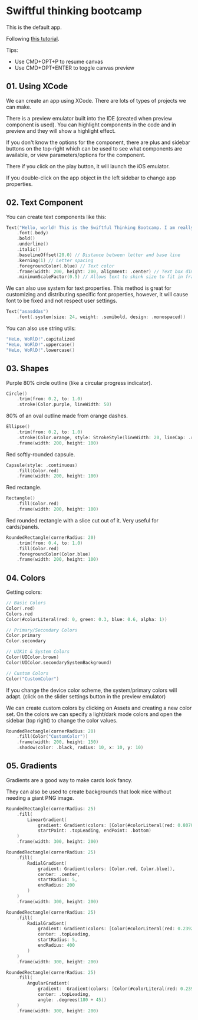 #  Swiftful thinking bootcamp

This is the default app.

Following [this tutorial](https://www.youtube.com/watch?v=N-ntKJdVNBs&list=PLwvDm4VfkdphqETTBf-DdjCoAvhai1QpO&index=2).

Tips:
* Use CMD+OPT+P to resume canvas
* Use CMD+OPT+ENTER to toggle canvas preview


## 01. Using XCode

We can create an app using XCode. There are lots of types of projects we can make.

There is a preview emulator built into the IDE (created when preview component is used). You can highlight components in the code and in preview and they will show a highlight effect.

If you don't know the options for the component, there are plus and sidebar buttons on the top-right which can be used to see what components are available, or view parameters/options for the component.

There if you click on the play button, it will launch the iOS emulator.

If you double-click on the app object in the left sidebar to change app properties.

## 02. Text Component

You can create text components like this:
```swift
Text("Hello, world! This is the Swiftful Thinking Bootcamp. I am really enjoying this course and learning a lot.")
    .font(.body)
    .bold()
    .underline()
    .italic()
    .baselineOffset(20.0) // Distance between letter and base line
    .kerning(1) // Letter spacing
    .foregroundColor(.blue) // Text color
    .frame(width: 200, height: 200, alignment: .center) // Text box dimensions with overflow elipses (...)
    .minimumScaleFactor(0.5) // Allows text to shink size to fit in frame - minimum size

```

We can also use system for text properties. This method is great for customizing and distributing specific font properties, however, it will cause font to be fixed and not respect user settings.
```swift
Text("asasddas")
    .font(.system(size: 24, weight: .semibold, design: .monospaced))
```

You can also use string utils:
```swift
"HeLo, WoRlD!".capitalized
"HeLo, WoRlD!".uppercase()
"HeLo, WoRlD!".lowercase()
```

## 03. Shapes

Purple 80% circle outline (like a circular progress indicator).
```swift
Circle()
    .trim(from: 0.2, to: 1.0)
    .stroke(Color.purple, lineWidth: 50)
```

80% of an oval outline made from orange dashes.
```swift
Ellipse()
    .trim(from: 0.2, to: 1.0)
    .stroke(Color.orange, style: StrokeStyle(lineWidth: 20, lineCap: .round, dash: [50]))
    .frame(width: 200, height: 100)
```

Red softly-rounded capsule.
```swift
Capsule(style: .continuous)
    .fill(Color.red)
    .frame(width: 200, height: 100)
```

Red rectangle.
```swift
Rectangle()
    .fill(Color.red)
    .frame(width: 200, height: 100)
```

Red rounded rectangle with a slice cut out of it. Very useful for cards/panels.
```swift
RoundedRectangle(cornerRadius: 20)
    .trim(from: 0.4, to: 1.0)
    .fill(Color.red)
    .foregroundColor(Color.blue)
    .frame(width: 200, height: 100)
```

## 04. Colors

Getting colors:
```swift
// Basic Colors
Color(.red)
Colors.red
Color(#colorLiteral(red: 0, green: 0.3, blue: 0.6, alpha: 1))

// Primary/Secondary Colors
Color.primary
Color.secondary

// UIKit & System Colors
Color(UIColor.brown)
Color(UIColor.secondarySystemBackground)

// Custom Colors
Color("CustomColor")
```

If you change the device color scheme, the system/primary colors will adapt.
(click on the slider settings button in the preview emulator)

We can create custom colors by clicking on Assets and creating a new color set.
On the colors we can specify a light/dark mode colors and open the sidebar
(top right) to change the color values.

```swift
RoundedRectangle(cornerRadius: 20)
    .fill(Color("CustomColor"))
    .frame(width: 200, height: 150)
    .shadow(color: .black, radius: 10, x: 10, y: 10)
```

## 05. Gradients

Gradients are a good way to make cards look fancy.

They can also be used to create backgrounds that look nice without needing a giant PNG image.

```swift
RoundedRectangle(cornerRadius: 25)
    .fill(
        LinearGradient(
            gradient: Gradient(colors: [Color(#colorLiteral(red: 0.8078431487, green: 0.02745098062, blue: 0.3333333433, alpha: 1)), Color.blue]),
            startPoint: .topLeading, endPoint: .bottom)
    )
    .frame(width: 300, height: 200)
```
```swift
RoundedRectangle(cornerRadius: 25)
    .fill(
        RadialGradient(
            gradient: Gradient(colors: [Color.red, Color.blue]),
            center: .center,
            startRadius: 5,
            endRadius: 200
        )
    )
    .frame(width: 300, height: 200)
```
```swift
RoundedRectangle(cornerRadius: 25)
    .fill(
        RadialGradient(
            gradient: Gradient(colors: [Color(#colorLiteral(red: 0.2392156869, green: 0.6745098233, blue: 0.9686274529, alpha: 1)), Color(#colorLiteral(red: 0.4666666687, green: 0.7647058964, blue: 0.2666666806, alpha: 1))]),
            center: .topLeading,
            startRadius: 5,
            endRadius: 400
        )
    )
    .frame(width: 300, height: 200)
```
```swift
RoundedRectangle(cornerRadius: 25)
    .fill(
        AngularGradient(
            gradient:  Gradient(colors: [Color(#colorLiteral(red: 0.2392156869, green: 0.6745098233, blue: 0.9686274529, alpha: 1)), Color(#colorLiteral(red: 0.4666666687, green: 0.7647058964, blue: 0.2666666806, alpha: 1))]),
            center: .topLeading,
            angle: .degrees(180 + 45))
    )
    .frame(width: 300, height: 200)
```
